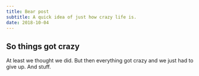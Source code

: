 ```yaml
---
title: Bear post
subtitle: A quick idea of just how crazy life is.
date: 2018-10-04
---
```


## So things got crazy 
At least we thought we did.
But then everything got crazy and we just had to give up. 
And stuff. 